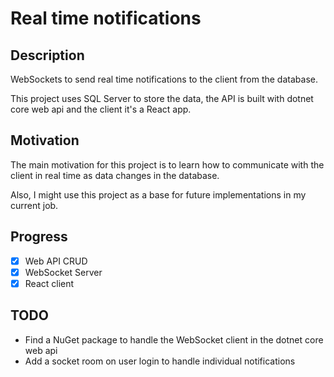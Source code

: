 # Real time notifications

## Description

WebSockets to send real time notifications to the client from the database.

This project uses SQL Server to store the data, the API is built with dotnet core web api and the client it's a React app.

## Motivation

The main motivation for this project is to learn how to communicate with the client in real time as data changes in the database.

Also, I might use this project as a base for future implementations in my current job.

## Progress

- [x] Web API CRUD
- [x] WebSocket Server
- [x] React client

## TODO

- Find a NuGet package to handle the WebSocket client in the dotnet core web api
- Add a socket room on user login to handle individual notifications
